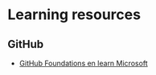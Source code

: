 # Learning resources

<!-- _List your favorite learning resources here._ -->
## GitHub
- [GitHub Foundations en learn Microsoft](https://learn.microsoft.com/en-us/collections/o1njfe825p602p?source=docs)

